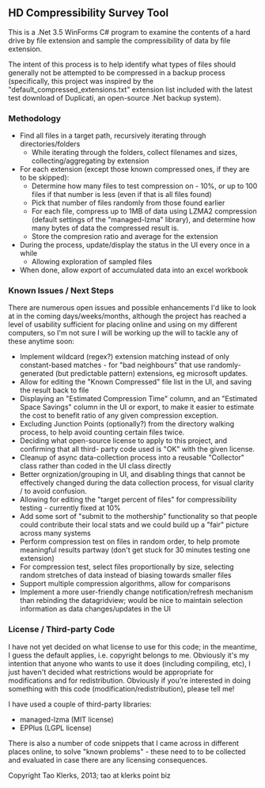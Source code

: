 
## HD Compressibility Survey Tool

This is a .Net 3.5 WinForms C# program to examine the contents of a hard drive by file extension 
and sample the compressibility of data by file extension. 

The intent of this process is to help identify what types of files should generally not be 
attempted to be compressed in a backup process (specifically, this project was inspired by
the "default_compressed_extensions.txt" extension list included with the latest test download 
of Duplicati, an open-source .Net backup system).


### Methodology

* Find all files in a target path, recursively iterating through directories/folders
    * While iterating through the folders, collect filenames and sizes, collecting/aggregating by extension
* For each extension (except those known compressed ones, if they are to be skipped):
    * Determine how many files to test compression on - 10%, or up to 100 files if that number is less (even if that is all files found)
    * Pick that number of files randomly from those found earlier
    * For each file, compress up to 1MB of data using LZMA2 compression (default settings of the "managed-lzma" library), and determine how many bytes of data the compressed result is.
    * Store the compresion ratio and average for the extension
* During the process, update/display the status in the UI every once in a while
    * Allowing exploration of sampled files
* When done, allow export of accumulated data into an excel workbook


### Known Issues / Next Steps

There are numerous open issues and possible enhancements I'd like to look at in the coming 
days/weeks/months, although the project has reached a level of usability sufficient for placing
online and using on my different computers, so I'm not sure I will be working up the will to 
tackle any of these anytime soon:

* Implement wildcard (regex?) extension matching instead of only constant-based matches - for "bad neighbours" that use randomly-generated (but predictable pattern) extensions, eg microsoft updates.
* Allow for editing the "Known Compressed" file list in the UI, and saving the result back to file
* Displaying an "Estimated Compression Time" column, and an "Estimated Space Savings" column in
    the UI or export, to make it easier to estimate the cost to benefit ratio of any given
    compression exception.
* Excluding Junction Points (optionally?) from the directory walking process, to help avoid 
    counting certain files twice.
* Deciding what open-source license to apply to this project, and confirming that all third-
    party code used is "OK" with the given license.
* Cleanup of async data-collection process into a reusable "Collector" class rather than coded 
    in the UI class directly
* Better orgnization/grouping in UI, and disabling things that cannot be effectively changed 
    during the data collection process, for visual clarity / to avoid confusion.
* Allowing for editing the "target percent of files" for compressibility testing - currently fixed at 10%
* Add some sort of "submit to the mothership" functionality so that people could contribute their local stats and we could build up a "fair" picture across many systems
* Perform compression test on files in random order, to help promote meaningful results partway (don't get stuck for 30 minutes testing one extension)
* For compression test, select files proportionally by size, selecting random stretches of data instead of biasing towards smaller files
* Support multiple compression algorithms, allow for comparisons
* Implement a more user-friendly change notification/refresh mechanism than rebinding the datagridview; would be nice to maintain selection information as data changes/updates in the UI

### License / Third-party Code

I have not yet decided on what license to use for this code; in the meantime, I guess the default
applies, i.e. copyright belongs to me. Obviously it's my intention that anyone who wants to use it
does (including compiling, etc), I just haven't decided what restrictions would be appropriate for
modifications and for redistribution. Obviously if you're interested in doing something with this 
code (modification/redistribution), please tell me!

I have used a couple of third-party libraries:
* managed-lzma (MIT license)
* EPPlus (LGPL license)

There is also a number of code snippets that I came across in different places online, to
solve "known problems" - these need to to be collected and evaluated in case there are any
licensing consequences.

Copyright Tao Klerks, 2013; tao at klerks point biz
